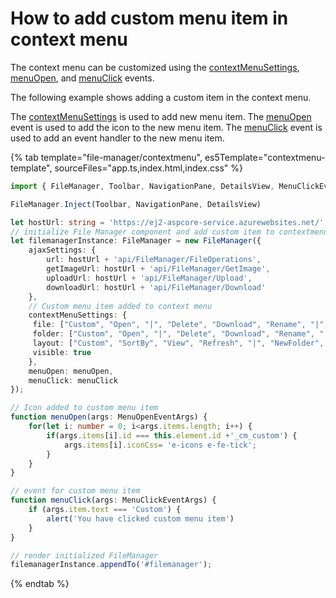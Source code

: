 # How to add custom menu item in context menu

The context menu can be customized using the [contextMenuSettings](../../api/file-manager/#contextMenuSettings), [menuOpen](../../api/file-manager/#menuOpen), and [menuClick](../../api/file-manager/#menuClick) events.

The following example shows adding a custom item in the context menu.

The [contextMenuSettings](../../api/file-manager/#contextMenuSettings) is used to add new menu item. The [menuOpen](../../api/file-manager/#menuOpen) event is used to add the icon to the new menu item. The [menuClick](../../api/file-manager/#menuClick) event is used to add an event handler to the new menu item.

{% tab template="file-manager/contextmenu", es5Template="contextmenu-template", sourceFiles="app.ts,index.html,index.css" %}

```typescript
import { FileManager, Toolbar, NavigationPane, DetailsView, MenuClickEventArgs, MenuOpenEventArgs } from '@syncfusion/ej2-filemanager';

FileManager.Inject(Toolbar, NavigationPane, DetailsView)

let hostUrl: string = 'https://ej2-aspcore-service.azurewebsites.net/';
// initialize File Manager component and add custom item to contextmenu
let filemanagerInstance: FileManager = new FileManager({
    ajaxSettings: {
        url: hostUrl + 'api/FileManager/FileOperations',
        getImageUrl: hostUrl + 'api/FileManager/GetImage',
        uploadUrl: hostUrl + 'api/FileManager/Upload',
        downloadUrl: hostUrl + 'api/FileManager/Download'
    },
    // Custom menu item added to context menu
    contextMenuSettings: {
     file: ["Custom", "Open", "|", "Delete", "Download", "Rename", "|", "Details"],
     folder: ["Custom", "Open", "|", "Delete", "Download", "Rename", "|", "Details"],
     layout: ["Custom", "SortBy", "View", "Refresh", "|", "NewFolder", "Upload", "|", "Details", "|", "SelectAll"],
     visible: true
    },
    menuOpen: menuOpen,
    menuClick: menuClick
});

// Icon added to custom menu item
function menuOpen(args: MenuOpenEventArgs) {
    for(let i: number = 0; i<args.items.length; i++) {
        if(args.items[i].id === this.element.id +'_cm_custom') {
            args.items[i].iconCss= 'e-icons e-fe-tick';
        }
    }
}

// event for custom menu item
function menuClick(args: MenuClickEventArgs) {
    if (args.item.text === 'Custom') {
        alert('You have clicked custom menu item')
    }
}

// render initialized FileManager
filemanagerInstance.appendTo('#filemanager');
```

{% endtab %}
